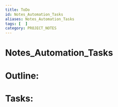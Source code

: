 ```yaml
---
title: ToDo
id: Notes_Automation_Tasks
aliases: Notes_Automation_Tasks
tags: [  ]
category: PROJECT_NOTES
---
```

# Notes_Automation_Tasks

# Outline:


# Tasks: